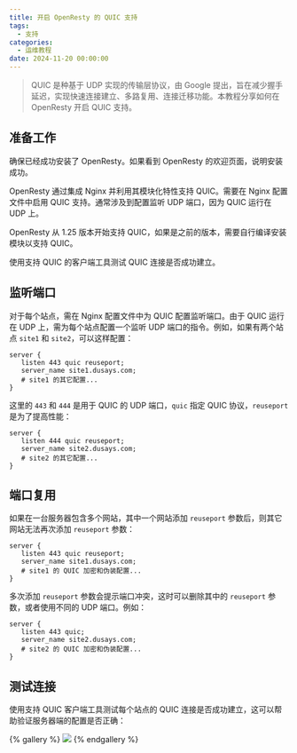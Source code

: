 ```yaml
---
title: 开启 OpenResty 的 QUIC 支持
tags:
  - 支持
categories:
  - 运维教程
date: 2024-11-20 00:00:00
---
```


> QUIC 是种基于 UDP 实现的传输层协议，由 Google 提出，旨在减少握手延迟，实现快速连接建立、多路复用、连接迁移功能。本教程分享如何在 OpenResty 开启 QUIC 支持。

<!-- more -->

## 准备工作

确保已经成功安装了 OpenResty。如果看到 OpenResty 的欢迎页面，说明安装成功。

OpenResty 通过集成 Nginx 并利用其模块化特性支持 QUIC。需要在 Nginx 配置文件中启用 QUIC 支持。通常涉及到配置监听 UDP 端口，因为 QUIC 运行在 UDP 上。

OpenResty 从 1.25 版本开始支持 QUIC，如果是之前的版本，需要自行编译安装模块以支持 QUIC。

使用支持 QUIC 的客户端工具测试 QUIC 连接是否成功建立。

## 监听端口

对于每个站点，需在 Nginx 配置文件中为 QUIC 配置监听端口。由于 QUIC 运行在 UDP 上，需为每个站点配置一个监听 UDP 端口的指令。例如，如果有两个站点 `site1` 和 `site2`，可以这样配置：

```
server {
   listen 443 quic reuseport;
   server_name site1.dusays.com;
   # site1 的其它配置...
}
```

这里的 `443` 和 `444` 是用于 QUIC 的 UDP 端口，`quic` 指定 QUIC 协议，`reuseport` 是为了提高性能：

```
server {
   listen 444 quic reuseport;
   server_name site2.dusays.com;
   # site2 的其它配置...
}
```

## 端口复用

如果在一台服务器包含多个网站，其中一个网站添加 `reuseport` 参数后，则其它网站无法再次添加 `reuseport` 参数：

```
server {
   listen 443 quic reuseport;
   server_name site1.dusays.com;
   # site1 的 QUIC 加密和伪装配置...
}
```

多次添加 `reuseport` 参数会提示端口冲突，这时可以删除其中的 `reuseport` 参数，或者使用不同的 UDP 端口。例如：

```
server {
   listen 443 quic;
   server_name site2.dusays.com;
   # site2 的 QUIC 加密和伪装配置...
}
```

## 测试连接

使用支持 QUIC 客户端工具测试每个站点的 QUIC 连接是否成功建立，这可以帮助验证服务器端的配置是否正确：

{% gallery %}
![](https://cdn.dusays.com/2024/11/770-1.jpg)
{% endgallery %}